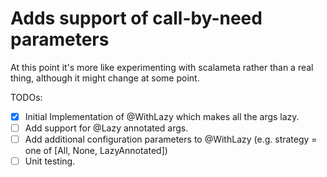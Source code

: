 # Adds support of call-by-need parameters

At this point it's more like experimenting with scalameta rather than a real thing, although it might change at some point.


TODOs:
- [x] Initial Implementation of @WithLazy which makes all the args lazy.
- [ ] Add support for @Lazy annotated args.
- [ ] Add additional configuration parameters to @WithLazy (e.g. strategy = one of [All, None, LazyAnnotated])
- [ ] Unit testing.
